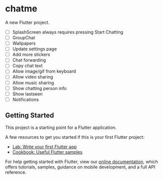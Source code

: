 # chatme

A new Flutter project.

- [ ] SplashScreen always requires pressing Start Chatting
- [ ] GroupChat
- [ ] Wallpapers
- [ ] Update settings page
- [ ] Add more stickers
- [ ] Chat forwarding
- [ ] Copy chat text
- [ ] Allow image/gif from keyboard
- [ ] Allow video sharing
- [ ] Allow music sharing
- [ ] Show chatting person info
- [ ] Show lastseen
- [ ] Notifications

## Getting Started

This project is a starting point for a Flutter application.

A few resources to get you started if this is your first Flutter project:

- [Lab: Write your first Flutter app](https://flutter.dev/docs/get-started/codelab)
- [Cookbook: Useful Flutter samples](https://flutter.dev/docs/cookbook)

For help getting started with Flutter, view our
[online documentation](https://flutter.dev/docs), which offers tutorials,
samples, guidance on mobile development, and a full API reference.
